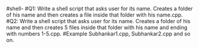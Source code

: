 #shell-
#Q1: Write a shell script that asks user for its name. Creates a folder of his name and then creates a file inside that folder with his name.cpp.
#Q2: Write a shell script that asks user for its name. Creates a folder of his name and then creates 5 files inside that folder with his name and ending with numbers 1-5.cpp. 
#Example Subhankar1.cpp, Subhankar2.cpp and so on. 
